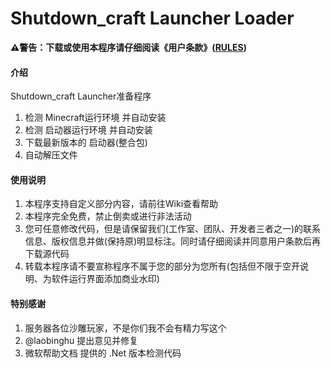 # Shutdown_craft Launcher Loader
 **⚠️警告：下载或使用本程序请仔细阅读《用户条款》([RULES](https://gitee.com/shutdown_craft/sclauncher-loader/blob/master/RULES.md))** 


#### 介绍
Shutdown_craft Launcher准备程序</br>
1. 检测 Minecraft运行环境 并自动安装
2. 检测 启动器运行环境 并自动安装
3. 下载最新版本的 启动器(整合包)
4. 自动解压文件


#### 使用说明

1. 本程序支持自定义部分内容，请前往Wiki查看帮助
2. 本程序完全免费，禁止倒卖或进行非法活动
3. 您可任意修改代码，但是请保留我们(工作室、团队、开发者三者之一)的联系信息、版权信息并做(保持原)明显标注。同时请仔细阅读并同意用户条款后再下载源代码
4. 转载本程序请不要宣称程序不属于您的部分为您所有(包括但不限于空开说明、为软件运行界面添加商业水印)


#### 特别感谢

1. 服务器各位沙雕玩家，不是你们我不会有精力写这个
2. @laobinghu 提出意见并修复
3. 微软帮助文档 提供的 .Net 版本检测代码